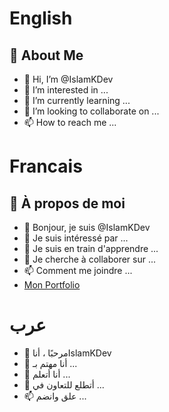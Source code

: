 # English

## 🚀 About Me
- 👋 Hi, I’m @IslamKDev
- 👀 I’m interested in ...
- 🌱 I’m currently learning ...
- 💞️ I’m looking to collaborate on ...
- 📫 How to reach me ...

<!---
IslamKDev/IslamKDev is a ✨ special ✨ repository because its `README.md` (this file) appears on your GitHub profile.
You can click the Preview link to take a look at your changes.
--->
# Francais

## 🚀 À propos de moi
- 👋 Bonjour, je suis @IslamKDev
- 👀 Je suis intéressé par ...
- 🌱 Je suis en train d'apprendre ...
- 💞️ Je cherche à collaborer sur ...
- 📫 Comment me joindre ...
- [Mon Portfolio](https://islamdevcode.wordpress.com)

<!---
IslamKDev/IslamKDev est un dépôt ✨ spécial ✨ car son `README.md` (ce fichier) apparaît sur votre profil GitHub.
Vous pouvez cliquer sur le lien Aperçu pour jeter un coup d'œil à vos modifications.
--->
# عرب
- 👋 مرحبًا ، أناIslamKDev
- 👀 أنا مهتم بـ ...
- 🌱 أنا أتعلم ...
- 💞️ أتطلع للتعاون في ...
- 📫 علق وانضم ...
